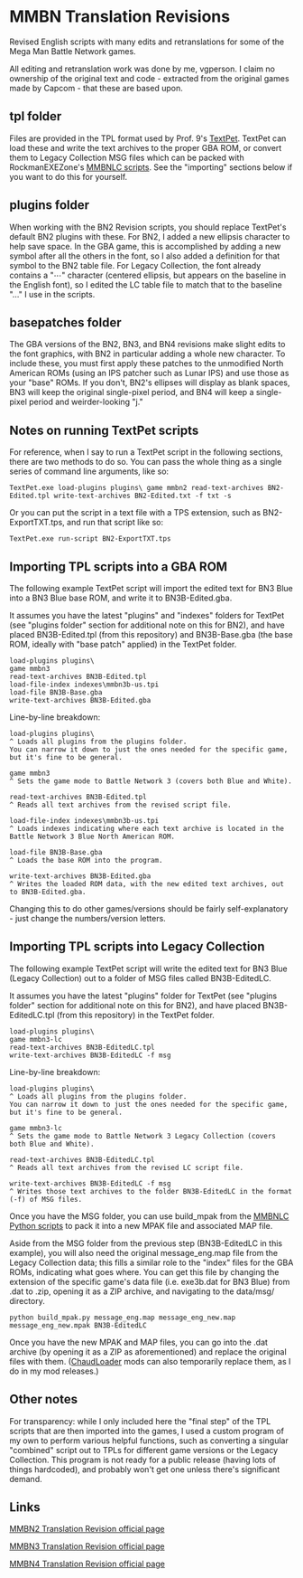 # MMBN Translation Revisions

Revised English scripts with many edits and retranslations for some of the Mega Man Battle Network games.

All editing and retranslation work was done by me, vgperson. I claim no ownership of the original text and code - extracted from the original games made by Capcom - that these are based upon.

## tpl folder

Files are provided in the TPL format used by Prof. 9's [TextPet](https://github.com/Prof9/TextPet). TextPet can load these and write the text archives to the proper GBA ROM, or convert them to Legacy Collection MSG files which can be packed with RockmanEXEZone's [MMBNLC scripts](https://github.com/RockmanEXEZone/MMBNLC-Scripts). See the "importing" sections below if you want to do this for yourself.

## plugins folder

When working with the BN2 Revision scripts, you should replace TextPet's default BN2 plugins with these. For BN2, I added a new ellipsis character to help save space. In the GBA game, this is accomplished by adding a new symbol after all the others in the font, so I also added a definition for that symbol to the BN2 table file. For Legacy Collection, the font already contains a "⋯" character (centered ellipsis, but appears on the baseline in the English font), so I edited the LC table file to match that to the baseline "…" I use in the scripts.

## basepatches folder

The GBA versions of the BN2, BN3, and BN4 revisions make slight edits to the font graphics, with BN2 in particular adding a whole new character. To include these, you must first apply these patches to the unmodified North American ROMs (using an IPS patcher such as Lunar IPS) and use those as your "base" ROMs. If you don't, BN2's ellipses will display as blank spaces, BN3 will keep the original single-pixel period, and BN4 will keep a single-pixel period and weirder-looking "j."

## Notes on running TextPet scripts

For reference, when I say to run a TextPet script in the following sections, there are two methods to do so. You can pass the whole thing as a single series of command line arguments, like so:

    TextPet.exe load-plugins plugins\ game mmbn2 read-text-archives BN2-Edited.tpl write-text-archives BN2-Edited.txt -f txt -s

Or you can put the script in a text file with a TPS extension, such as BN2-ExportTXT.tps, and run that script like so:

    TextPet.exe run-script BN2-ExportTXT.tps

## Importing TPL scripts into a GBA ROM

The following example TextPet script will import the edited text for BN3 Blue into a BN3 Blue base ROM, and write it to BN3B-Edited.gba.

It assumes you have the latest "plugins" and "indexes" folders for TextPet (see "plugins folder" section for additional note on this for BN2), and have placed BN3B-Edited.tpl (from this repository) and BN3B-Base.gba (the base ROM, ideally with "base patch" applied) in the TextPet folder.

    load-plugins plugins\ 
    game mmbn3
    read-text-archives BN3B-Edited.tpl
    load-file-index indexes\mmbn3b-us.tpi
    load-file BN3B-Base.gba
    write-text-archives BN3B-Edited.gba

Line-by-line breakdown:

    load-plugins plugins\
    ^ Loads all plugins from the plugins folder.
    You can narrow it down to just the ones needed for the specific game, but it's fine to be general.
    
    game mmbn3
    ^ Sets the game mode to Battle Network 3 (covers both Blue and White).
    
    read-text-archives BN3B-Edited.tpl
    ^ Reads all text archives from the revised script file.
    
    load-file-index indexes\mmbn3b-us.tpi
    ^ Loads indexes indicating where each text archive is located in the Battle Network 3 Blue North American ROM.
    
    load-file BN3B-Base.gba
    ^ Loads the base ROM into the program.
    
    write-text-archives BN3B-Edited.gba
    ^ Writes the loaded ROM data, with the new edited text archives, out to BN3B-Edited.gba.

Changing this to do other games/versions should be fairly self-explanatory - just change the numbers/version letters.

## Importing TPL scripts into Legacy Collection

The following example TextPet script will write the edited text for BN3 Blue (Legacy Collection) out to a folder of MSG files called BN3B-EditedLC.

It assumes you have the latest "plugins" folder for TextPet (see "plugins folder" section for additional note on this for BN2), and have placed BN3B-EditedLC.tpl (from this repository) in the TextPet folder.

    load-plugins plugins\
    game mmbn3-lc
    read-text-archives BN3B-EditedLC.tpl
    write-text-archives BN3B-EditedLC -f msg

Line-by-line breakdown:

    load-plugins plugins\
    ^ Loads all plugins from the plugins folder.
    You can narrow it down to just the ones needed for the specific game, but it's fine to be general.
    
    game mmbn3-lc
    ^ Sets the game mode to Battle Network 3 Legacy Collection (covers both Blue and White).
    
    read-text-archives BN3B-EditedLC.tpl
    ^ Reads all text archives from the revised LC script file.
    
    write-text-archives BN3B-EditedLC -f msg
    ^ Writes those text archives to the folder BN3B-EditedLC in the format (-f) of MSG files.

Once you have the MSG folder, you can use build_mpak from the [MMBNLC Python scripts](https://github.com/RockmanEXEZone/MMBNLC-Scripts) to pack it into a new MPAK file and associated MAP file.

Aside from the MSG folder from the previous step (BN3B-EditedLC in this example), you will also need the original message_eng.map file from the Legacy Collection data; this fills a similar role to the "index" files for the GBA ROMs, indicating what goes where. You can get this file by changing the extension of the specific game's data file (i.e. exe3b.dat for BN3 Blue) from .dat to .zip, opening it as a ZIP archive, and navigating to the data/msg/ directory.

    python build_mpak.py message_eng.map message_eng_new.map message_eng_new.mpak BN3B-EditedLC

Once you have the new MPAK and MAP files, you can go into the .dat archive (by opening it as a ZIP as aforementioned) and replace the original files with them. ([ChaudLoader](https://github.com/RockmanEXEZone/chaudloader) mods can also temporarily replace them, as I do in my mod releases.)

## Other notes

For transparency: while I only included here the "final step" of the TPL scripts that are then imported into the games, I used a custom program of my own to perform various helpful functions, such as converting a singular "combined" script out to TPLs for different game versions or the Legacy Collection. This program is not ready for a public release (having lots of things hardcoded), and probably won't get one unless there's significant demand.

## Links

[MMBN2 Translation Revision official page](https://vgperson.com/games/bn2revision.htm)

[MMBN3 Translation Revision official page](https://vgperson.com/games/bn3revision.htm)

[MMBN4 Translation Revision official page](https://vgperson.com/games/bn4revision.htm)
